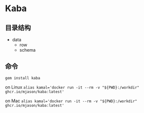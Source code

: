 # Kaba

## 目录结构
- data
  - row
  - schema

## 命令
`gem install kaba`

on Linux
`alias kamal='docker run -it --rm -v "${PWD}:/workdir" ghcr.io/mjason/kaba:latest'`

on Mac
`alias kamal='docker run -it --rm -v "${PWD}:/workdir" ghcr.io/mjason/kaba:latest'`
